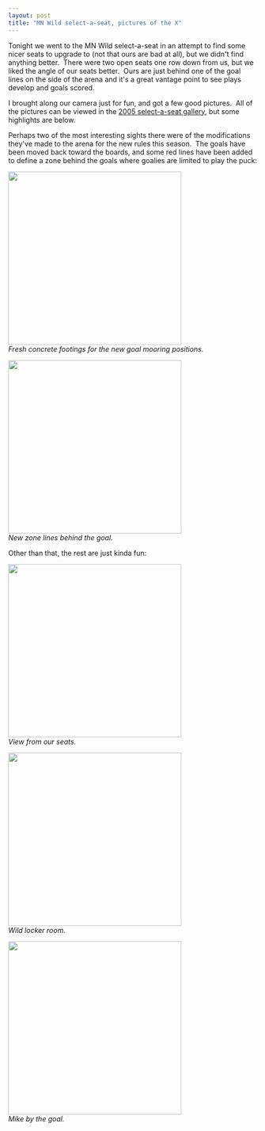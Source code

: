 ```yaml
---
layout: post
title: "MN Wild select-a-seat, pictures of the X"
---
```


<p>Tonight we went to the MN Wild select-a-seat in an attempt to find some nicer seats to upgrade to (not that ours are bad at all), but we didn't find anything better.&nbsp; There were two open seats one row down from us, but we liked the angle of our seats better.&nbsp; Ours are just behind one of the goal lines on the side of the arena and it's a great vantage point to see plays develop and goals scored.</p>
<p>I brought along our camera just for fun, and got a few good pictures.&nbsp; All of the pictures can be viewed in the <a href="http://www.kindohm.com/nGallery/albums/41.aspx">2005 select-a-seat gallery</a>, but some highlights are below.</p>
<p>Perhaps two of the most interesting sights there were of the modifications they've made to the arena for the new rules this season.&nbsp; The goals have been moved back toward the boards, and some red lines have been added to define a zone behind the goals where goalies are limited to play the puck:</p>
<p><a href="http://www.kindohm.com/nGallery/albums/41/787.aspx" target="_blank"><img src="http://www.kindohm.com/nGallery/photos/41/787.aspx" width="350" border="0"></a><br/><em>Fresh concrete footings for the new goal mooring positions.</em></p>
<p><a href="http://www.kindohm.com/nGallery/albums/41/797.aspx" target="_blank"><img src="http://www.kindohm.com/nGallery/photos/41/797.aspx" width="350" border="0"></a><br/><em>New zone lines behind the goal.</em></p>
<p>Other than that, the rest are just kinda fun:</p>
<p><a href="http://www.kindohm.com/nGallery/albums/41/763.aspx" target="_blank"><img src="http://www.kindohm.com/nGallery/photos/41/763.aspx" width="350" border="0"></a><br/><em>View from our seats.</em></p>
<p><a href="http://www.kindohm.com/nGallery/albums/41/777.aspx" target="_blank"><img src="http://www.kindohm.com/nGallery/photos/41/777.aspx" width="350" border="0"></a><br/><em>Wild locker room.</em></p>
<p><a href="http://www.kindohm.com/nGallery/albums/41/789.aspx" target="_blank"><img src="http://www.kindohm.com/nGallery/photos/41/789.aspx" width="350" border="0"></a><br/><em>Mike by the goal.</em></p>
 
